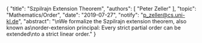 {
    "title": "Szpilrajn Extension Theorem",
    "authors": [
        "Peter Zeller"
    ],
    "topic": "Mathematics/Order",
    "date": "2019-07-27",
    "notify": "p_zeller@cs.uni-kl.de",
    "abstract": "\nWe formalize the Szpilrajn extension theorem, also known as\norder-extension principal: Every strict partial order can be extended\nto a strict linear order."
}